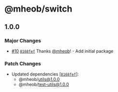 # @mheob/switch

## 1.0.0
### Major Changes



- [#10](https://github.com/mheob/react-ui-library/pull/10) [`8168fef`](https://github.com/mheob/react-ui-library/commit/8168fefee1484ef6e1a122007e46bd90a87c08b2) Thanks [@mheob](https://github.com/mheob)! - Add initial package


### Patch Changes

- Updated dependencies [[`8168fef`](https://github.com/mheob/react-ui-library/commit/8168fefee1484ef6e1a122007e46bd90a87c08b2)]:
  - @mheob/utils@1.0.0
  - @mheob/test-utils@1.0.0

